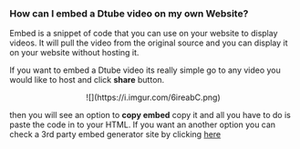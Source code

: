 ### How can I embed a Dtube video on my own Website?

Embed is a snippet of code that you can use on your website to display videos. It will pull the video from the original source and you can display it on your website without hosting it.

If you want to embed a Dtube video its really simple go to any video you would like to host and click **share** button.

<center>![](https://i.imgur.com/6ireabC.png)</center>

then you will see an option to **copy embed** copy it and all you have to do is paste the code in to your HTML. If you want an another option you can check a 3rd party embed generator site by clicking [here](https://embed.tube/embed-code-generator/dtube/)
